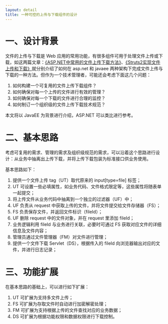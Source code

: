 ```yaml
---
layout: detail
title: 一种可控的上传与下载组件的设计
---
```

一、设计背景
==========
文件的上传与下载是 Web 应用的常用功能，有很多组件可用于处理文件上传或下载，如这两篇文章：[《ASP.NET中常用的文件上传下载方法》][1]、[《Struts2实现文件上传和下载》][2]就分别介绍了如何在 asp.net 和 javaee 两种架构下完成文件上传与下载的一种方法。但作为一个技术管理者，可能还会考虑下面这几个问题：

1. 如何构建一个可复用的文件上传下载组件？
2. 如何确保对每一个上传的文件进行有效的管理？
3. 如何确保对每一个下载的文件进行合理的监控？
4. 如何制订一个组织级的文件上传下载技术规范？

本文将以 JavaEE 为背景进行介绍，ASP.NET 可以类比进行参考。

二、基本思路
==========
考虑可复用的需求、管理的需求及组织级规范的需求，可以沿着这个思路进行设计：从业务中抽离出上传下载，并将上传下载包装为标准接口供业务使用。

基本思路如下：

1. 提供一个文件上传 tag（UT）取代原来的 input[type=file] 标签；
2. UT 可设置一些必填属性，如业务代码、文件格式限定等，这些属性将随表单一起提交；
3. 将上传文件从业务代码中抽离到一个独立的过滤器（UF）中；
4. UF 负责从 request 中获取上传的文件，并将文件提交给文件存储器（FS）；
5. FS 负责保存文件，并返回文件标识（fileId）；
6. UF 删除 request 中的文件对象，并在 request 里添加 fileId；
7. 业务逻辑利用 fileId 与业务进行关联，必要时可通过 FS 获取对应文件的详细信息及文件内容；
8. 管理员通过文件管理器（FM）对文件进行管理；
8. 提供一个文件下载 Servlet（DS），根据传入的 fileId 向浏览器输出对应的文件，并进行日志记录；

三、功能扩展
==========
在基本思路的基础上，可以进行如下扩展：

1. UT 可扩展为支持多文件上传；
2. FS 可扩展为存取文件时自动进行加密解密处理；
3. FM 可扩展为支持根据上传的文件查找对应的业务数据；
4. DS 可扩展为根据功能权限和数据权限进行下载控制。


[1]:http://pw.cnblogs.com/archive/2006/05/24/408427.html
[2]:http://www.cnblogs.com/xiaoluo501395377/archive/2012/10/26/2740882.html
